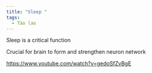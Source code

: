 ```yaml
---
title: "Sleep "
tags:
  - Tào lao
---
```


Sleep is a critical function

Crucial for brain to form and strengthen neuron network

https://www.youtube.com/watch?v=gedoSfZvBgE
